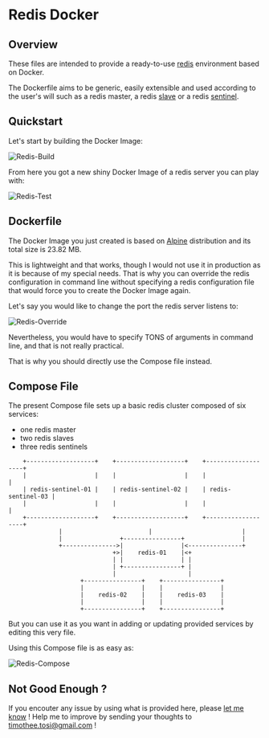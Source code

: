 # Redis Docker

## Overview

These files are intended to provide a ready-to-use [redis](https://redis.io/)
environment based on Docker.

The Dockerfile aims to be generic, easily extensible and used according to the
user's will such as a redis master, a redis [slave](https://redis.io/topics/replication)
or a redis [sentinel](https://redis.io/topics/sentinel).

## Quickstart

Let's start by building the Docker Image:

![Redis-Build](../assets/gifs/redis/redis-build.gif)

From here you got a new shiny Docker Image of a redis server you can play with:

![Redis-Test](../assets/gifs/redis/redis-test.gif)

## Dockerfile

The Docker Image you just created is based on [Alpine](https://alpinelinux.org/)
distribution and its total size is 23.82 MB.

This is lightweight and that works, though I would not use it in production as
it is because of my special needs. That is why you can override the redis
configuration in command line without specifying a redis configuration file that
would force you to create the Docker Image again.

Let's say you would like to change the port the redis server listens to:

![Redis-Override](../assets/gifs/redis/redis-override.gif)

Nevertheless, you would have to specify TONS of arguments in command line, and
that is not really practical.

That is why you should directly use the Compose file instead.

## Compose File

The present Compose file sets up a basic redis cluster composed of six services:
* one redis master
* two redis slaves
* three redis sentinels

```
    +-------------------+    +-------------------+    +-------------------+
    |                   |    |                   |    |                   |
    | redis-sentinel-01 |    | redis-sentinel-02 |    | redis-sentinel-03 |
    |                   |    |                   |    |                   |
    +-------------------+    +-------------------+    +-------------------+
              |                        |                         |
              |                +----------------+                |
              +--------------->|                |<---------------+
                             +>|    redis-01    |<+
                             | |                | |
                             | +----------------+ |
                             |                    |
                    +----------------+    +----------------+
                    |                |    |                |
                    |    redis-02    |    |    redis-03    |
                    |                |    |                |
                    +----------------+    +----------------+
```

But you can use it as you want in adding or updating provided services by
editing this very file.

Using this Compose file is as easy as:

![Redis-Compose](../assets/gifs/redis/redis-compose.gif)

## Not Good Enough ?

If you encouter any issue by using what is provided here, please
[let me know](https://github.com/TimTosi/mechanist/issues) ! 
Help me to improve by sending your thoughts to timothee.tosi@gmail.com !
